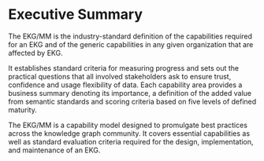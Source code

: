 # Executive Summary

The EKG/MM is the industry-standard definition of the capabilities required for an EKG and
of the generic capabilities in any given organization that are affected by EKG.

It establishes standard criteria for measuring progress and sets out the practical questions that all involved
stakeholders ask to ensure trust, confidence and usage flexibility of data.
Each capability area provides a business summary denoting its importance, a definition of the added value from
semantic standards and scoring criteria based on five levels of defined maturity.

The EKG/MM is a capability model designed to promulgate best practices across the knowledge graph community.
It covers essential capabilities as well as standard evaluation criteria required for the design, implementation,
and maintenance of an EKG.
